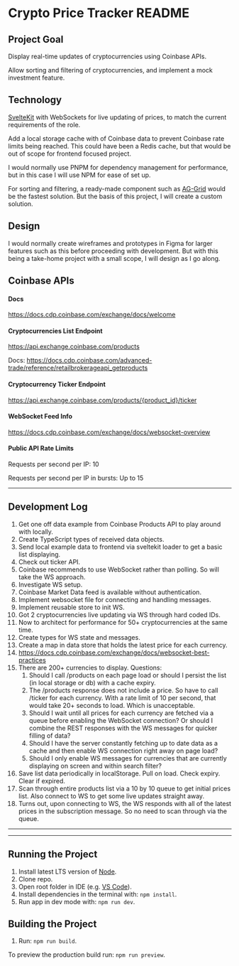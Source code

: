 # Crypto Price Tracker README

## Project Goal

Display real-time updates of cryptocurrencies using Coinbase APIs.

Allow sorting and filtering of cryptocurrencies, and implement a mock investment feature.

## Technology

[SvelteKit](https://svelte.dev/docs/kit/creating-a-project) with WebSockets for live updating of prices, to match the current requirements of the role.

Add a local storage cache with of Coinbase data to prevent Coinbase rate limits being reached. This could have been a Redis cache, but that would be out of scope for frontend focused project.

I would normally use PNPM for dependency management for performance, but in this case I will use NPM for ease of set up.

For sorting and filtering, a ready-made component such as [AG-Grid](https://www.ag-grid.com/javascript-data-grid/getting-started//) would be the fastest solution. But the basis of this project, I will create a custom solution.

## Design

I would normally create wireframes and prototypes in Figma for larger features such as this before proceeding with development. But with this being a take-home project with a small scope, I will design as I go along.

## Coinbase APIs

#### Docs

https://docs.cdp.coinbase.com/exchange/docs/welcome

#### Cryptocurrencies List Endpoint

https://api.exchange.coinbase.com/products

Docs: https://docs.cdp.coinbase.com/advanced-trade/reference/retailbrokerageapi_getproducts

#### Cryptocurrency Ticker Endpoint

https://api.exchange.coinbase.com/products/{product_id}/ticker

#### WebSocket Feed Info

https://docs.cdp.coinbase.com/exchange/docs/websocket-overview

#### Public API Rate Limits

Requests per second per IP: 10

Requests per second per IP in bursts: Up to 15

---

## Development Log

1. Get one off data example from Coinbase Products API to play around with locally.
2. Create TypeScript types of received data objects.
3. Send local example data to frontend via sveltekit loader to get a basic list displaying.
4. Check out ticker API.
5. Coinbase recommends to use WebSocket rather than polling. So will take the WS approach.
6. Investigate WS setup.
7. Coinbase Market Data feed is available without authentication.
8. Implement websocket file for connecting and handling messages.
9. Implement reusable store to init WS.
10. Got 2 cryptocurrencies live updating via WS through hard coded IDs.
11. Now to architect for performance for 50+ cryptocurrencies at the same time.
12. Create types for WS state and messages.
13. Create a map in data store that holds the latest price for each currency.
14. https://docs.cdp.coinbase.com/exchange/docs/websocket-best-practices
15. There are 200+ currencies to display. Questions:
    1. Should I call /products on each page load or should I persist the list (in local storage or db) with a cache expiry.
    2. The /products response does not include a price. So have to call /ticker for each currency. With a rate limit of 10 per second, that would take 20+ seconds to load. Which is unacceptable.
    3. Should I wait until all prices for each currency are fetched via a queue before enabling the WebSocket connection? Or should I combine the REST responses with the WS messages for quicker filling of data?
    4. Should I have the server constantly fetching up to date data as a cache and then enable WS connection right away on page load?
    5. Should I only enable WS messages for currencies that are currently displaying on screen and within search filter?
16. Save list data periodically in localStorage. Pull on load. Check expiry. Clear if expired.
17. Scan through entire products list via a 10 by 10 queue to get initial prices list. Also connect to WS to get some live updates straight away.
18. Turns out, upon connecting to WS, the WS responds with all of the latest prices in the subscription message. So no need to scan through via the queue.

---

---

## Running the Project

1. Install latest LTS version of [Node](https://nodejs.org/en).
2. Clone repo.
3. Open root folder in IDE (e.g. [VS Code](https://code.visualstudio.com/download)).
4. Install dependencies in the terminal with: `npm install`.
5. Run app in dev mode with: `npm run dev`.

## Building the Project

1. Run: `npm run build`.

To preview the production build run: `npm run preview`.
